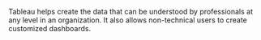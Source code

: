  Tableau helps create the data that can be understood by professionals at any level in an organization. It also allows non-technical users to create customized dashboards.
